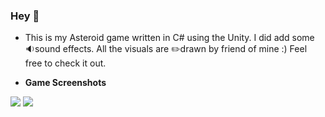 ### Hey 👋 

- This is my Asteroid game written in C# using the Unity.
 I did add some 🔉sound effects. 
 All the visuals are ✏️drawn by friend of mine :)
Feel free to check it out.



- <b> Game Screenshots </b>

<img src="https://github.com/sharns/asteroids-game-2d/blob/main/Visual/1.png" />
<img src="https://github.com/sharns/asteroids-game-2d/blob/main/Visual/2.png" />
